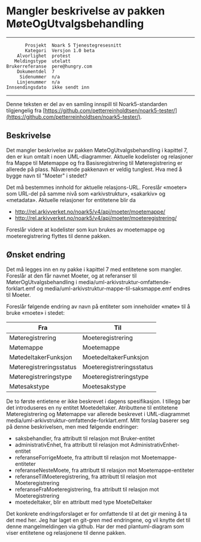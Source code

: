 Mangler beskrivelse av pakken MøteOgUtvalgsbehandling
=====================================================

 ------------------  ---------------------------------
           Prosjekt  Noark 5 Tjenestegresesnitt
           Kategori  Versjon 1.0 beta
        Alvorlighet  protest
       Meldingstype  utelatt
    Brukerreferanse  pere@hungry.com
        Dokumentdel  7
         Sidenummer  n/a
        Linjenummer  n/a
    Innsendingsdato  ikke sendt inn
 ------------------  ---------------------------------

Denne teksten er del av en samling innspill til Noark5-standarden
tilgjengelig fra [https://github.com/petterreinholdtsen/noark5-tester/](https://github.com/petterreinholdtsen/noark5-tester/).

Beskrivelse
-----------

Det mangler beskrivelse av pakken MøteOgUtvalgsbehandling i kapittel
7, den er kun omtalt i noen UML-diagrammer.  Aktuelle kodelister og
relasjoner fra Mappe til Møtemappe og fra Basisregistrering til
Møteregistrering er allerede på plass.  Nåværende pakkenavn er veldig
tunglest.  Hva med å bygge navn til "Moeter" i stedet?

Det må bestemmes innhold for aktuelle relasjons-URL.  Foreslår
«moeter» som URL-del på samme nivå som «arkivstruktur», «sakarkiv» og
«metadata».  Aktuelle relasjoner for entitetene blir da

 * http://rel.arkivverket.no/noark5/v4/api/moeter/moetemappe/
 * http://rel.arkivverket.no/noark5/v4/api/moeter/moeteregistrering/

Foreslår videre at kodelister som kun brukes av moetemappe og
moeteregistrering flyttes til denne pakken.

Ønsket endring
--------------

Det må legges inn en ny pakke i kapittel 7 med entitetene som mangler.
Foreslår at den får navnet Moeter, og at referanser til
MøterOgUtvalgsbehandling i
media/uml-arkivstruktur-omfattende-forklart.emf og
media/uml-arkivstruktur-mappe-til-saksmappe.emf endres til Moeter.

Foreslår følgende endring av navn på entiteter som inneholder «møte»
til å bruke «moete» i stedet:

| Fra                     | Til                      |
|-------------------------|--------------------------|
| Møteregistrering        | Moeteregistrering        |
| Møtemappe               | Moetemappe               |
| MøtedeltakerFunksjon    | MoetedeltakerFunksjon    |
| Møteregistreringsstatus | Moeteregistreringsstatus |
| Møteregistreringstype   | Moeteregistreringstype   |
| Møtesakstype            | Moetesakstype            |

De to første entietene er ikke beskrevet i dagens spesifikasjon.  I
tillegg bør det introduseres en ny entitet Moetedeltaker.  Atributtene
til entitetene Møteregistrering og Møtemappe var allerede beskrevet i
UML-diagrammet media/uml-arkivstruktur-omfattende-forklart.emf.  Mitt
forslag baserer seg på denne beskrivelsen, men med følgende endringer:

 * saksbehandler, fra attributt til relasjon mot Bruker-entitet
 * administrativEnhet, fra attributt til relasjon mot AdministrativEnhet-entitet
 * referanseForrigeMoete, fra attributt til relasjon mot Moetemappe-entiteter
 * referanseNesteMoete, fra attributt til relasjon mot Moetemappe-entiteter
 * referanseTilMoeteregistrering, fra attributt til relasjon mot Moeteregistrering
 * referanseFraMoeteregistrering, fra attributt til relasjon mot Moeteregistrering
 * moetedeltaker, blir en attributt med type MoeteDeltaker

Det konkrete endringsforslaget er for omfattende til at det gir mening
å ta det med her.  Jeg har laget en git-gren med endringene, og vil
knytte det til denne mangelmeldingen via github.  Har der med
plantuml-diagram som viser entitetene og relasjonene til denne pakken.
